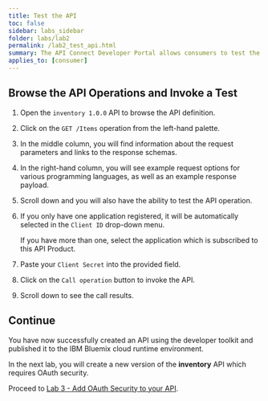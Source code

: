 ```yaml
---
title: Test the API
toc: false
sidebar: labs_sidebar
folder: labs/lab2
permalink: /lab2_test_api.html
summary: The API Connect Developer Portal allows consumers to test the API's directly from the website. This feature may be enabled or disabled per-API.
applies_to: [consumer]
---
```


## Browse the API Operations and Invoke a Test

1.  Open the `inventory 1.0.0` API to browse the API definition.

1.  Click on the `GET /Items` operation from the left-hand palette.

1.  In the middle column, you will find information about the request parameters and links to the response schemas.

1.  In the right-hand column, you will see example request options for various programming languages, as well as an example response payload.

1.  Scroll down and you will also have the ability to test the API operation.

1.  If you only have one application registered, it will be automatically selected in the `Client ID` drop-down menu.

    If you have more than one, select the application which is subscribed to this API Product.

1.  Paste your `Client Secret` into the provided field.

1.  Click on the `Call operation` button to invoke the API.

1.  Scroll down to see the call results.

## Continue

You have now successfully created an API using the developer toolkit and published it to the IBM Bluemix cloud runtime environment.

In the next lab, you will create a new version of the **inventory** API which requires OAuth security.

Proceed to [Lab 3 - Add OAuth Security to your API](lab3_overview.html).